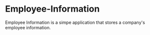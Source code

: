 # Employee-Information
Employee Information is a simpe application that stores a company's employee information.
